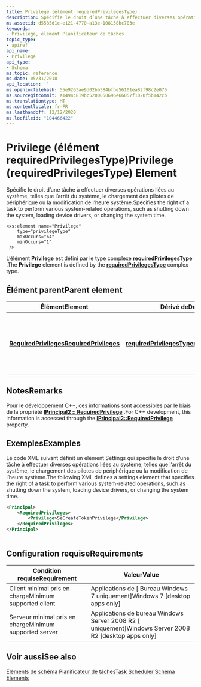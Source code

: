 ```yaml
---
title: Privilege (élément requiredPrivilegesType)
description: Spécifie le droit d’une tâche à effectuer diverses opérations liées au système, telles que l’arrêt du système, le chargement des pilotes de périphérique ou la modification de l’heure système.
ms.assetid: d5585d1c-e121-4770-a13e-108158bc703e
keywords:
- Privilège, élément Planificateur de tâches
topic_type:
- apiref
api_name:
- Privilege
api_type:
- Schema
ms.topic: reference
ms.date: 05/31/2018
api_location: ''
ms.openlocfilehash: 55e9263ae9d02bb384bfbe56101ea82f98c2e076
ms.sourcegitcommit: a1494c819bc5200050696e66057f1020f5b142cb
ms.translationtype: MT
ms.contentlocale: fr-FR
ms.lasthandoff: 12/12/2020
ms.locfileid: "104466422"
---
```

# <a name="privilege-requiredprivilegestype-element"></a><span data-ttu-id="44c15-104">Privilege (élément requiredPrivilegesType)</span><span class="sxs-lookup"><span data-stu-id="44c15-104">Privilege (requiredPrivilegesType) Element</span></span>

<span data-ttu-id="44c15-105">Spécifie le droit d’une tâche à effectuer diverses opérations liées au système, telles que l’arrêt du système, le chargement des pilotes de périphérique ou la modification de l’heure système.</span><span class="sxs-lookup"><span data-stu-id="44c15-105">Specifies the right of a task to perform various system-related operations, such as shutting down the system, loading device drivers, or changing the system time.</span></span>

``` syntax
<xs:element name="Privilege"
    type="privilegeType"
    maxOccurs="64"
    minOccurs="1"
 />
```

<span data-ttu-id="44c15-106">L’élément **Privilege** est défini par le type complexe [**requiredPrivilegesType**](taskschedulerschema-requiredprivilegestype-complextype.md) .</span><span class="sxs-lookup"><span data-stu-id="44c15-106">The **Privilege** element is defined by the [**requiredPrivilegesType**](taskschedulerschema-requiredprivilegestype-complextype.md) complex type.</span></span>

## <a name="parent-element"></a><span data-ttu-id="44c15-107">Élément parent</span><span class="sxs-lookup"><span data-stu-id="44c15-107">Parent element</span></span>



| <span data-ttu-id="44c15-108">Élément</span><span class="sxs-lookup"><span data-stu-id="44c15-108">Element</span></span>                                                                                             | <span data-ttu-id="44c15-109">Dérivé de</span><span class="sxs-lookup"><span data-stu-id="44c15-109">Derived from</span></span>                                                                             | <span data-ttu-id="44c15-110">Description</span><span class="sxs-lookup"><span data-stu-id="44c15-110">Description</span></span>                                                                        |
|-----------------------------------------------------------------------------------------------------|------------------------------------------------------------------------------------------|------------------------------------------------------------------------------------|
| [<span data-ttu-id="44c15-111">**RequiredPrivileges**</span><span class="sxs-lookup"><span data-stu-id="44c15-111">**RequiredPrivileges**</span></span>](taskschedulerschema-requiredprivileges-requiredprivilegestype-element.md) | [<span data-ttu-id="44c15-112">**requiredPrivilegesType**</span><span class="sxs-lookup"><span data-stu-id="44c15-112">**requiredPrivilegesType**</span></span>](taskschedulerschema-requiredprivilegestype-complextype.md) | <span data-ttu-id="44c15-113">Contient les paramètres que le Planificateur de tâches utilise pour effectuer la tâche.</span><span class="sxs-lookup"><span data-stu-id="44c15-113">Contains the settings that the Task Scheduler uses to perform the task.</span></span><br/> |



## <a name="remarks"></a><span data-ttu-id="44c15-114">Notes</span><span class="sxs-lookup"><span data-stu-id="44c15-114">Remarks</span></span>

<span data-ttu-id="44c15-115">Pour le développement C++, ces informations sont accessibles par le biais de la propriété [**IPrincipal2 :: RequiredPrivilege**](/windows/desktop/api/taskschd/nf-taskschd-iprincipal2-get_requiredprivilege) .</span><span class="sxs-lookup"><span data-stu-id="44c15-115">For C++ development, this information is accessed through the [**IPrincipal2::RequiredPrivilege**](/windows/desktop/api/taskschd/nf-taskschd-iprincipal2-get_requiredprivilege) property.</span></span>

## <a name="examples"></a><span data-ttu-id="44c15-116">Exemples</span><span class="sxs-lookup"><span data-stu-id="44c15-116">Examples</span></span>

<span data-ttu-id="44c15-117">Le code XML suivant définit un élément Settings qui spécifie le droit d’une tâche à effectuer diverses opérations liées au système, telles que l’arrêt du système, le chargement des pilotes de périphérique ou la modification de l’heure système.</span><span class="sxs-lookup"><span data-stu-id="44c15-117">The following XML defines a settings element that specifies the right of a task to perform various system-related operations, such as shutting down the system, loading device drivers, or changing the system time.</span></span>


```XML
<Principal>
    <RequiredPrivileges>
        <Privilege>SeCreateTokenPrivilege</Privilege>
    </RequiredPrivileges>
</Principal>
        
```



## <a name="requirements"></a><span data-ttu-id="44c15-118">Configuration requise</span><span class="sxs-lookup"><span data-stu-id="44c15-118">Requirements</span></span>



| <span data-ttu-id="44c15-119">Condition requise</span><span class="sxs-lookup"><span data-stu-id="44c15-119">Requirement</span></span> | <span data-ttu-id="44c15-120">Valeur</span><span class="sxs-lookup"><span data-stu-id="44c15-120">Value</span></span> |
|-------------------------------------|---------------------------------------------------------|
| <span data-ttu-id="44c15-121">Client minimal pris en charge</span><span class="sxs-lookup"><span data-stu-id="44c15-121">Minimum supported client</span></span><br/> | <span data-ttu-id="44c15-122">Applications de \[ Bureau Windows 7 uniquement\]</span><span class="sxs-lookup"><span data-stu-id="44c15-122">Windows 7 \[desktop apps only\]</span></span><br/>              |
| <span data-ttu-id="44c15-123">Serveur minimal pris en charge</span><span class="sxs-lookup"><span data-stu-id="44c15-123">Minimum supported server</span></span><br/> | <span data-ttu-id="44c15-124">Applications de bureau Windows Server 2008 R2 \[ uniquement\]</span><span class="sxs-lookup"><span data-stu-id="44c15-124">Windows Server 2008 R2 \[desktop apps only\]</span></span><br/> |



## <a name="see-also"></a><span data-ttu-id="44c15-125">Voir aussi</span><span class="sxs-lookup"><span data-stu-id="44c15-125">See also</span></span>

<dl> <dt>

[<span data-ttu-id="44c15-126">Éléments de schéma Planificateur de tâches</span><span class="sxs-lookup"><span data-stu-id="44c15-126">Task Scheduler Schema Elements</span></span>](task-scheduler-schema-elements.md)
</dt> </dl>

 

 





